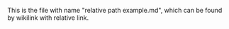 This is the file with name "relative path example.md", which can be found by wikilink with relative link.